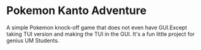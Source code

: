 # Pokemon Kanto Adventure
A simple Pokemon knock-off game that does not even have GUI.Except taking TUI
version and making the TUI in the GUI. It's a fun little project for genius UM
Students.
